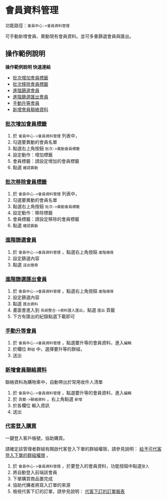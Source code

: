 #  會員資料管理

功能路徑：`會員中心->會員資料管理`

可手動新增會員、異動現有會員資料。並可多重篩選會員與匯出。



##  操作範例說明

**操作範例說明 快速連結**

* [批次增加會員標籤](guide/member#批次增加會員標籤)
* [批次移除會員標籤](guide/member#批次增加會員標籤)
* [進階篩選會員](guide/member#進階篩選會員)
* [進階篩選匯出會員](guide/member#進階篩選匯出會員)
* [手動升等會員](guide/member#手動升等會員)
* [新增會員聯絡資料](guide/member#新增會員聯絡資料)


### [批次增加會員標籤](guide/member#批次增加會員標籤)

1. 於 `會員中心->會員資料管理` 列表中，
2. 勾選要異動的會員名單   
3. 點選右上角按鈕 `批次->異動會員標籤`
4. 設定動作：增加標籤
5. 會員標籤：請設定增加的會員標籤
6. 點選 `確認異動`



### [批次移除會員標籤](guide/member#批次增加會員標籤)

1. 於 `會員中心->會員資料管理` 列表中，
2. 勾選要異動的會員名單
3. 點選右上角按鈕 `批次->異動會員標籤`
4. 設定動作：移除標籤
5. 會員標籤：請設定移除的會員標籤
6. 點選 `確認異動`


### [進階篩選會員](guide/member#進階篩選會員)

1. 於 `會員中心->會員資料管理` ，點選右上角按鈕 `進階搜尋`
4. 設定篩選內容
5. 點選 `送出搜尋`


### [進階篩選匯出會員](guide/member#進階篩選匯出會員)

1. 於 `會員中心->會員資料管理` ，點選右上角按鈕 `進階搜尋`
4. 設定篩選內容
5. 點選 `匯出資料`
6. 畫面會進入到 `系統整合->資料匯入匯出`，點選 `匯出` 頁籤
7. 下方有匯出的紀錄點選下載即可


### [手動升等會員](guide/member#手動升等會員)

1. 於 `會員中心->會員資料管理` ，點選要升等的會員資料，進入`編輯`
2. 於欄位 `群組` 中，選擇要升等的群組，
3. 送出

### [新增會員聯絡資料](guide/member#新增會員聯絡資料)

聯絡資料為購物車中，自動帶出於常用收件人清單

1. 於 `會員中心->會員資料管理` ，點選要升等的會員資料，進入`編輯`
1. 於 `頁籤->聯絡資料` ，右上角點選 `新增`
2. 於各欄位 輸入資訊
3. 送出


### [代客登入購買](guide/member#代客登入購買)

一鍵登入客戶帳號，協助購買。

請確定該管理者群組有開啟代客登入下單的群組權限，請參見說明： [給予可代客登入下單的群組權限](guide/role#給予可代客登入下單的群組權限) 。

1. 於 `會員中心->會員資料管理` ，於要登入的會員資料，功能按鈕中點選`登入`
1. 將自動登入前端該會員
2. 下單購買商品置完成
3. 協助代購者將寫入訂單的來源
4. 檢視代客下訂的訂單，請參見說明： [代客下訂的訂單報表](guide/order-form#代客下訂的訂單報表)

